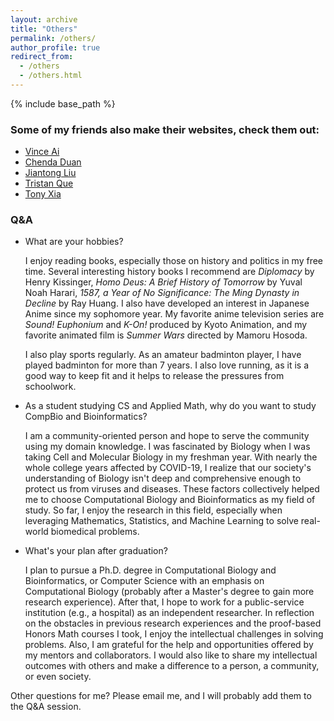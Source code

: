 ```yaml
---
layout: archive
title: "Others"
permalink: /others/
author_profile: true
redirect_from:
  - /others
  - /others.html
---
```


{% include base_path %}


### Some of my friends also make their websites, check them out:
- [Vince Ai](https://vince-ai.github.io/)
- [Chenda Duan](https://chendaduan.com/)
- [Jiantong Liu](https://jiantongliu.github.io/)
- [Tristan Que](https://tristan816la.github.io/)
- [Tony Xia](https://tonyxia2001.github.io/)


### Q&A
* What are your hobbies?

  I enjoy reading books, especially those on history and politics in my free time. Several interesting history books I recommend are *Diplomacy* by Henry Kissinger, *Homo Deus: A Brief History of Tomorrow* by Yuval Noah Harari, *1587, a Year of No Significance: The Ming Dynasty in Decline* by Ray Huang. I also have developed an interest in Japanese Anime since my sophomore year. My favorite anime television series are *Sound! Euphonium* and *K-On!* produced by Kyoto Animation, and my favorite animated film is *Summer Wars* directed by Mamoru Hosoda. 

  I also play sports regularly. As an amateur badminton player, I have played badminton for more than 7 years. I also love running, as it is a good way to keep fit and it helps to release the pressures from schoolwork.


* As a student studying CS and Applied Math, why do you want to study CompBio and Bioinformatics?

  I am a community-oriented person and hope to serve the community using my domain knowledge. I was fascinated by Biology when I was taking Cell and Molecular Biology in my freshman year. With nearly the whole college years affected by COVID-19, I realize that our society's understanding of Biology isn't deep and comprehensive enough to protect us from viruses and diseases. These factors collectively helped me to choose Computational Biology and Bioinformatics as my field of study. So far, I enjoy the research in this field, especially when leveraging Mathematics, Statistics, and Machine Learning to solve real-world biomedical problems.

* What's your plan after graduation?

  I plan to pursue a Ph.D. degree in Computational Biology and Bioinformatics, or Computer Science with an emphasis on Computational Biology (probably after a Master's degree to gain more research experience). After that, I hope to work for a public-service institution (e.g., a hospital) as an independent researcher. In reflection on the obstacles in previous research experiences and the proof-based Honors Math courses I took, I enjoy the intellectual challenges in solving problems. Also, I am grateful for the help and opportunities offered by my mentors and collaborators. I would also like to share my intellectual outcomes with others and make a difference to a person, a community, or even society.


Other questions for me? Please email me, and I will probably add them to the Q&A session. 